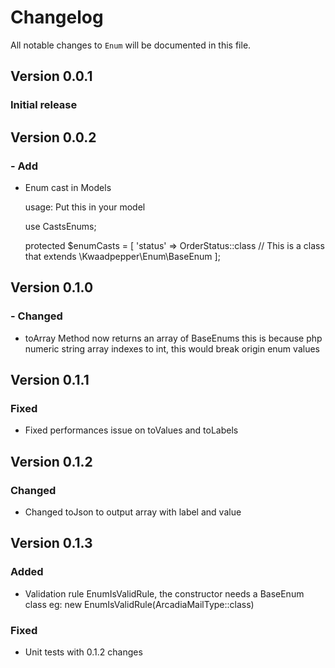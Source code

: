 # Changelog

All notable changes to `Enum` will be documented in this file.

## Version 0.0.1

### Initial release

## Version 0.0.2

### - Add

- Enum cast in Models

    usage:
    Put this in your model

    use CastsEnums;

    protected $enumCasts = [
        'status' => OrderStatus::class // This is a class that extends \Kwaadpepper\Enum\BaseEnum
    ];

## Version 0.1.0

### - Changed

- toArray Method now returns an array of BaseEnums
  this is because php numeric string array indexes to int, this would break
  origin enum values

## Version 0.1.1

### Fixed

- Fixed performances issue on toValues and toLabels

## Version 0.1.2

### Changed

- Changed toJson to output array with label and value

## Version 0.1.3

### Added

- Validation rule EnumIsValidRule, the constructor needs a BaseEnum class
  eg: new EnumIsValidRule(ArcadiaMailType::class)

### Fixed

- Unit tests with 0.1.2 changes
